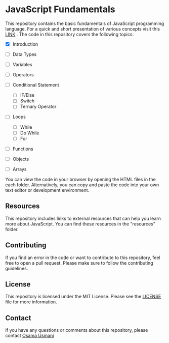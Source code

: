 # JavaScript Fundamentals
This repository contains the basic fundamentals of JavaScript programming language. For a quick and short presentation of various concepts visit this [LINK]([https://www.example.com](https://pern-my.sharepoint.com/:p:/g/personal/osama_8631426_talmeez_pk/EXwR-8vf_OhIv7HHZ3vKalQBMarzTmDg_ws7W2RPkdgdxQ?e=6KWcWK) "LINK")
. The code in this repository covers the following topics:

- [x] Introduction
- [ ] Data Types
- [ ] Variables
- [ ] Operators
- [ ] Conditional Statement
  - [ ] IF/Else
  - [ ] Switch
  - [ ] Ternary Operator
- [ ] Loops
  - [ ] While
  - [ ] Do While
  - [ ] For 
- [ ] Functions
- [ ] Objects
- [ ] Arrays


You can view the code in your browser by opening the HTML files in the each folder. Alternatively, you can copy and paste the code into your own text editor or development environment.


## Resources
This repository includes links to external resources that can help you learn more about JavaScript. You can find these resources in the "resources" folder.

## Contributing
If you find an error in the code or want to contribute to this repository, feel free to open a pull request. Please make sure to follow the contributing guidelines.

## License
This repository is licensed under the MIT License. Please see the [LICENSE](LICENSE) file for more information.

## Contact
If you have any questions or comments about this repository, please contact [Osama Usmani](mailto:osamausmani1996@gmail.com)
